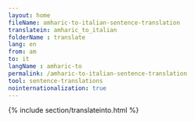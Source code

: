 ```yaml
---
layout: home
fileName: amharic-to-italian-sentence-translation
translatein: amharic_to_italian
folderName : translate
lang: en
from: am
to: it
langName : amharic-to
permalink: /amharic-to-italian-sentence-translation
tool: sentence-translations
nointernationalization: true
---
```

{% include section/translateinto.html %}

